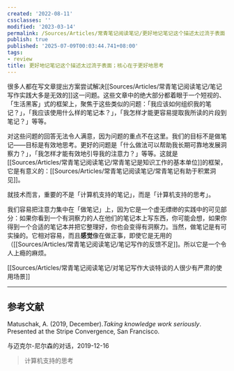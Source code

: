 ```yaml
---
created: '2022-08-11'
cssclasses: ''
modified: '2023-03-14'
permalink: /Sources/Articles/常青笔记阅读笔记/更好地记笔记这个描述太过流于表面；核心在于更好地思考.md
publish: true
published: '2025-07-09T00:03:44.741+08:00'
tags:
- review
title: 更好地记笔记这个描述太过流于表面；核心在于更好地思考
---
```

很多人都在写文章提出方案尝试解决[[Sources/Articles/常青笔记阅读笔记/笔记写作实践大多是无效的]]这一问题。这些文章中的绝大部分都着眼于一个短视的、「生活黑客」式的框架上，聚焦于这些类似的问题：「我应该如何组织我的笔记？」，「我应该使用什么样的笔记本？」，「我怎样才能更容易提取我所读的片段到笔记？」等等。

对这些问题的回答无法令人满意，因为问题的重点不在这里。我们的目标不是做笔记——目标是有效地思考。更好的问题是「什么做法可以帮助我长期可靠地发展洞察力？」，「我怎样才能有效地引导我的注意力？」等等。这就是[[Sources/Articles/常青笔记阅读笔记/常青笔记是知识工作的基本单位]]的框架，它是有意义的：[[Sources/Articles/常青笔记阅读笔记/常青笔记有助于积累洞见]]。

就技术而言，重要的不是「计算机支持的笔记」，而是「计算机支持的思考」。

我们容易把注意力集中在「做笔记」上，因为它是一个虚无缥缈的实践中的可见部分：如果你看到一个有洞察力的人在他们的笔记本上写东西，你可能会想，如果你得到一个合适的笔记本并把它整理好，你也会变得有洞察力。当然，做笔记是有可实操的。它相对容易，而且**感觉**像在做正事，即使它是无用的（[[Sources/Articles/常青笔记阅读笔记/笔记写作的反馈不足]]。所以它是一个令人上瘾的麻烦。

[[Sources/Articles/常青笔记阅读笔记/对笔记写作大谈特谈的人很少有严肃的使用场景]]

___

## 参考文献

Matuschak, A. (2019, December).*Taking knowledge work seriously*. Presented at the Stripe Convergence, San Francisco.

与迈克尔-尼尔森的对话，2019-12-16

> 计算机支持的思考